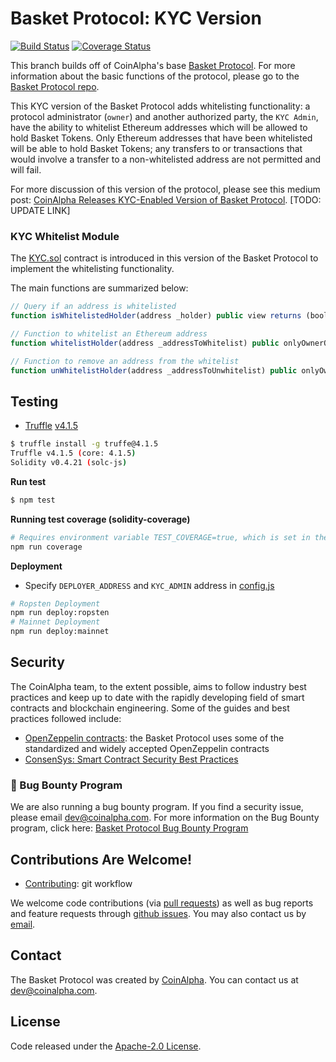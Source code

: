 # Basket Protocol: KYC Version

[![Build Status](https://jenkins.coinalpha.com/buildStatus/icon?job=kyc-basket-protocol&build=4)](https://jenkins.coinalpha.com/job/kyc-basket-protocol/4/)
[![Coverage Status](https://coveralls.io/repos/github/CoinAlpha/kyc-basket-protocol/badge.svg?branch=master&t=VuHnjw)](https://coveralls.io/github/CoinAlpha/kyc-basket-protocol?branch=master)

This branch builds off of CoinAlpha's base [Basket Protocol](https://github.com/CoinAlpha/basket-protocol).  For more information about the basic functions of the protocol, please go to the [Basket Protocol repo](https://github.com/CoinAlpha/basket-protocol).

This KYC version of the Basket Protocol adds whitelisting functionality: a protocol administrator (`owner`) and another authorized party, the `KYC Admin`, have the ability to whitelist Ethereum addresses which will be allowed to hold Basket Tokens.  Only Ethereum addresses that have been whitelisted will be able to hold Basket Tokens; any transfers to or transactions that would involve a transfer to a non-whitelisted address are not permitted and will fail.

For more discussion of this version of the protocol, please see this medium post: [CoinAlpha Releases KYC-Enabled Version of Basket Protocol](https://medium/finance-3). [TODO: UPDATE LINK]


### KYC Whitelist Module

The [KYC.sol](contracts/KYC.sol) contract is introduced in this version of the Basket Protocol to implement the whitelisting functionality.

The main functions are summarized below:

```js
// Query if an address is whitelisted
function isWhitelistedHolder(address _holder) public view returns (bool)
```

```js
// Function to whitelist an Ethereum address
function whitelistHolder(address _addressToWhitelist) public onlyOwnerOrAdmin returns (bool) 
```

```js
// Function to remove an address from the whitelist
function unWhitelistHolder(address _addressToUnwhitelist) public onlyOwnerOrAdmin returns (bool)
```

## Testing
- [Truffle](http://truffleframework.com/) [v4.1.5](https://github.com/trufflesuite/truffle/releases/tag/v4.1.5)

```sh
$ truffle install -g truffe@4.1.5
Truffle v4.1.5 (core: 4.1.5)
Solidity v0.4.21 (solc-js)
```

**Run test**

```sh
$ npm test
```

**Running test coverage (solidity-coverage)**

```sh
# Requires environment variable TEST_COVERAGE=true, which is set in the npm script:
npm run coverage
```

**Deployment**

- Specify `DEPLOYER_ADDRESS` and `KYC_ADMIN` address in [config.js](config.js)

```sh
# Ropsten Deployment
npm run deploy:ropsten
# Mainnet Deployment
npm run deploy:mainnet
```


## Security
The CoinAlpha team, to the extent possible, aims to follow industry best practices and keep up to date with the rapidly developing field of smart contracts and blockchain engineering.  Some of the guides and best practices followed include:
- [OpenZeppelin contracts](https://github.com/OpenZeppelin/zeppelin-solidity): the Basket Protocol uses some of the standardized and widely accepted OpenZeppelin contracts
- [ConsenSys: Smart Contract Security Best Practices](https://github.com/ConsenSys/smart-contract-best-practices)


### 🐞 Bug Bounty Program
We are also running a bug bounty program.
If you find a security issue, please email [dev@coinalpha.com](mailto:dev@coinalpha.com).
For more information on the Bug Bounty program, click here: [Basket Protocol Bug Bounty Program](https://medium.com/finance-3)


## Contributions Are Welcome!
- [Contributing](CONTRIBUTING.md): git workflow

We welcome code contributions (via [pull requests](https://github.com/CoinAlpha/basket-protocol/pulls)) as well as bug reports and feature requests through [github issues](https://github.com/CoinAlpha/basket-protocol/issues).  You may also contact us by [email](mailto:dev@coinalpha.com).

## Contact
The Basket Protocol was created by [CoinAlpha](https://www.coinalpha.com).  You can contact us at [dev@coinalpha.com](mailto:dev@coinalpha.com).

## License
Code released under the [Apache-2.0 License](LICENSE).
